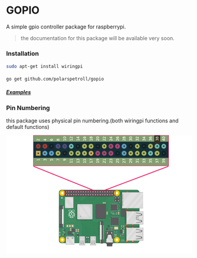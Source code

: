 # GOPIO
A simple gpio controller package for raspberrypi.

  > the documentation for this package will be available very soon.

### Installation

```bash
sudo apt-get install wiringpi

go get github.com/polarspetroll/gopio
```

##### [Examples](https://github.com/polarspetroll/gopio/tree/main/examples)

### Pin Numbering
this package uses physical pin numbering.(both wiringpi functions and default functions)

![](gpio_map.jpeg)
